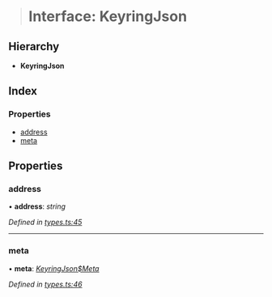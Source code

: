 > # Interface: KeyringJson

## Hierarchy

* **KeyringJson**

## Index

### Properties

* [address](_types_.keyringjson.md#address)
* [meta](_types_.keyringjson.md#meta)

## Properties

###  address

• **address**: *string*

*Defined in [types.ts:45](https://github.com/polkadot-js/ui/blob/1243184/packages/ui-keyring/src/types.ts#L45)*

___

###  meta

• **meta**: *[KeyringJson$Meta](_types_.keyringjson_meta.md)*

*Defined in [types.ts:46](https://github.com/polkadot-js/ui/blob/1243184/packages/ui-keyring/src/types.ts#L46)*